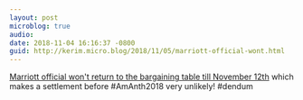 ```yaml
---
layout: post
microblog: true
audio: 
date: 2018-11-04 16:16:37 -0800
guid: http://kerim.micro.blog/2018/11/05/marriott-official-wont.html
---
```

[Marriott official won't return to the bargaining table till November 12th](https://sanfrancisco.cbslocal.com/2018/11/02/oakland-marriott-workers-reach-tentative-agreement-sf-strike-goes-on/) which makes a settlement before #AmAnth2018 very unlikely! #dendum
